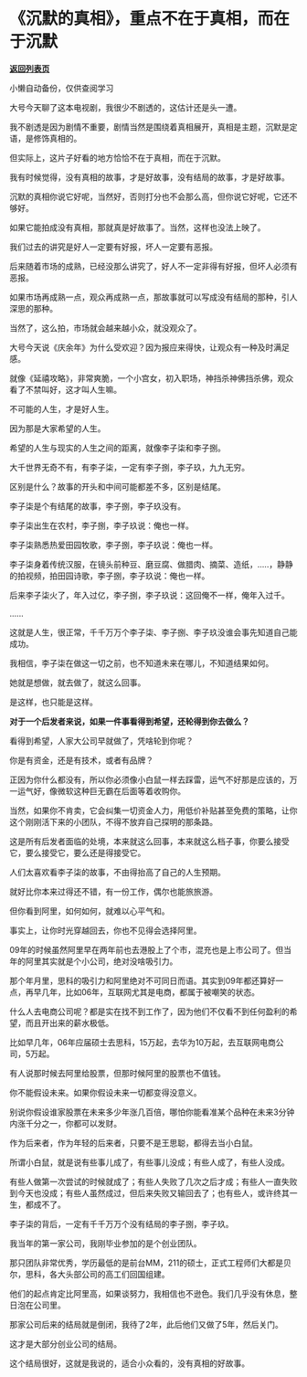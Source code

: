 # 《沉默的真相》，重点不在于真相，而在于沉默

[**返回列表页**](/gzh/记忆承载3)

小懒自动备份，仅供查阅学习

大号今天聊了这本电视剧，我很少不剧透的，这估计还是头一遭。

  

我不剧透是因为剧情不重要，剧情当然是围绕着真相展开，真相是主题，沉默是定语，是修饰真相的。  

  

但实际上，这片子好看的地方恰恰不在于真相，而在于沉默。

  

我有时候觉得，没有真相的故事，才是好故事，没有结局的故事，才是好故事。

  

沉默的真相你说它好呢，当然好，否则打分也不会那么高，但你说它好呢，它还不够好。  

  

如果它能拍成没有真相，那就真是好故事了。当然，这样也没法上映了。

  

我们过去的讲究是好人一定要有好报，坏人一定要有恶报。  

  

后来随着市场的成熟，已经没那么讲究了，好人不一定非得有好报，但坏人必须有恶报。  

  

如果市场再成熟一点，观众再成熟一点，那故事就可以写成没有结局的那种，引人深思的那种。

  

当然了，这么拍，市场就会越来越小众，就没观众了。

  

大号今天说《庆余年》为什么受欢迎？因为报应来得快，让观众有一种及时满足感。

  

就像《延禧攻略》，非常爽脆，一个小宫女，初入职场，神挡杀神佛挡杀佛，观众看了不禁叫好，这才叫人生嘛。

  

不可能的人生，才是好人生。

  

因为那是大家希望的人生。  

  

希望的人生与现实的人生之间的距离，就像李子柒和李子捌。

  

大千世界无奇不有，有李子柒，一定有李子捌，李子玖，九九无穷。

  

区别是什么？故事的开头和中间可能都差不多，区别是结尾。  

  

李子柒是个有结尾的故事，李子捌，李子玖没有。

  

李子柒出生在农村，李子捌，李子玖说：俺也一样。

  

李子柒熟悉热爱田园牧歌，李子捌，李子玖说：俺也一样。

  

李子柒身着传统汉服，在镜头前种豆、磨豆腐、做腊肉、摘菜、造纸，.....，静静的拍视频，拍田园诗歌，李子捌，李子玖说：俺也一样。

  

后来李子柒火了，年入过亿，李子捌，李子玖说：这回俺不一样，俺年入过千。

  

......

  

这就是人生，很正常，千千万万个李子柒、李子捌、李子玖没谁会事先知道自己能成功。

  

我相信，李子柒在做这一切之前，也不知道未来在哪儿，不知道结果如何。

  

她就是想做，就去做了，就这么回事。

  

是这样，也只能是这样。

  

 **对于一个后发者来说，如果一件事看得到希望，还轮得到你去做么？**

  

看得到希望，人家大公司早就做了，凭啥轮到你呢？

  

你是有资金，还是有技术，或者有品牌？

  

正因为你什么都没有，所以你必须像小白鼠一样去踩雷，运气不好那是应该的，万一运气好，像微软这种巨无霸在后面等着收购你。

  

当然，如果你不肯卖，它会纠集一切资金人力，用低价补贴甚至免费的策略，让你这个刚刚活下来的小团队，不得不放弃自己探明的那条路。

  

这是所有后发者面临的处境，本来就这么回事，本来就这么档子事，你要么接受它，要么接受它，要么还是得接受它。

  

人们太喜欢看李子柒的故事，不由得抬高了自己的人生预期。

  

就好比你本来过得还不错，有一份工作，偶尔也能旅旅游。

  

但你看到阿里，如何如何，就难以心平气和。

  

事实上，让你时光穿越回去，你也不见得会选择阿里。  

  

09年的时候虽然阿里早在两年前也去港股上了个市，混充也是上市公司了。但当年的阿里其实就是个小公司，绝对没啥吸引力。

  

那个年月里，思科的吸引力和阿里绝对不可同日而语。其实到09年都还算好一点，再早几年，比如06年，互联网尤其是电商，都属于被嘲笑的状态。

  

什么人去电商公司呢？都是实在找不到工作了，因为他们不仅看不到任何盈利的希望，而且开出来的薪水极低。

  

比如早几年，06年应届硕士去思科，15万起，去华为10万起，去互联网电商公司，5万起。

  

有人说那时候去阿里给股票，但那时候阿里的股票也不值钱。

  

你不能假设未来。如果你假设未来一切都变得没意义。

  

别说你假设谁家股票在未来多少年涨几百倍，哪怕你能看准某个品种在未来3分钟内涨千分之一，你都可以发财。

  

作为后来者，作为年轻的后来者，只要不是王思聪，都得去当小白鼠。

  

所谓小白鼠，就是说有些事儿成了，有些事儿没成；有些人成了，有些人没成。

  

有些人做第一次尝试的时候就成了；有些人失败了几次之后才成；有些人一直失败到今天也没成；有些人虽然成过，但后来失败又输回去了；也有些人，或许终其一生，都成不了。

  

李子柒的背后，一定有千千万万个没有结局的李子捌，李子玖。

  

我当年的第一家公司，我刚毕业参加的是个创业团队。

  

那只团队非常优秀，学历最低的是前台MM，211的硕士，正式工程师们大都是贝尔，思科，各大头部公司的高工们回国组建。

  

他们的起点肯定比阿里高，如果谈努力，我相信也不逊色。我们几乎没有休息，整日泡在公司里。

  

那家公司后来的结局就是倒闭，我待了2年，此后他们又做了5年，然后关门。

  

这才是大部分创业公司的结局。

  

这个结局很好，这就是我说的，适合小众看的，没有真相的好故事。


